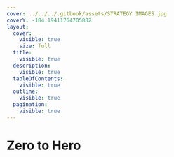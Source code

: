 ```yaml
---
cover: ../../../.gitbook/assets/STRATEGY IMAGES.jpg
coverY: -184.19411764705882
layout:
  cover:
    visible: true
    size: full
  title:
    visible: true
  description:
    visible: true
  tableOfContents:
    visible: true
  outline:
    visible: true
  pagination:
    visible: true
---
```


# Zero to Hero

